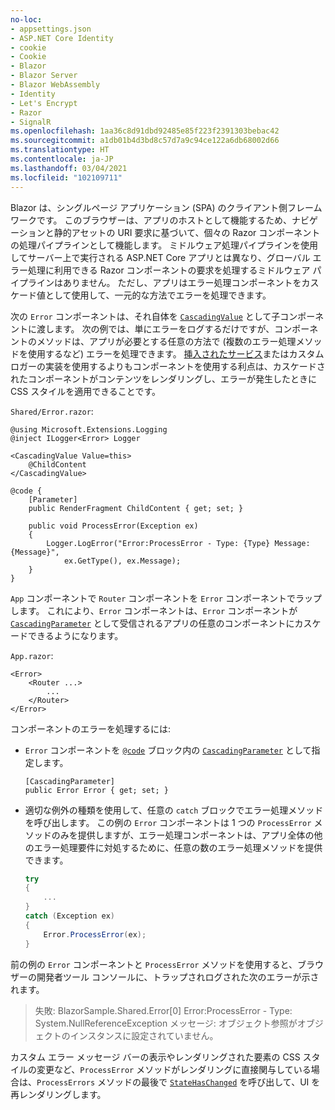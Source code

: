 ```yaml
---
no-loc:
- appsettings.json
- ASP.NET Core Identity
- cookie
- Cookie
- Blazor
- Blazor Server
- Blazor WebAssembly
- Identity
- Let's Encrypt
- Razor
- SignalR
ms.openlocfilehash: 1aa36c8d91dbd92485e85f223f2391303bebac42
ms.sourcegitcommit: a1db01b4d3bd8c57d7a9c94ce122a6db68002d66
ms.translationtype: HT
ms.contentlocale: ja-JP
ms.lasthandoff: 03/04/2021
ms.locfileid: "102109711"
---
```

Blazor は、シングルページ アプリケーション (SPA) のクライアント側フレームワークです。 このブラウザーは、アプリのホストとして機能するため、ナビゲーションと静的アセットの URI 要求に基づいて、個々の Razor コンポーネントの処理パイプラインとして機能します。 ミドルウェア処理パイプラインを使用してサーバー上で実行される ASP.NET Core アプリとは異なり、グローバル エラー処理に利用できる Razor コンポーネントの要求を処理するミドルウェア パイプラインはありません。 ただし、アプリはエラー処理コンポーネントをカスケード値として使用して、一元的な方法でエラーを処理できます。

次の `Error` コンポーネントは、それ自体を [`CascadingValue`](xref:blazor/components/cascading-values-and-parameters#cascadingvalue-component) として子コンポーネントに渡します。 次の例では、単にエラーをログするだけですが、コンポーネントのメソッドは、アプリが必要とする任意の方法で (複数のエラー処理メソッドを使用するなど) エラーを処理できます。 [挿入されたサービス](xref:blazor/fundamentals/dependency-injection)またはカスタム ロガーの実装を使用するよりもコンポーネントを使用する利点は、カスケードされたコンポーネントがコンテンツをレンダリングし、エラーが発生したときに CSS スタイルを適用できることです。

`Shared/Error.razor`:

```razor
@using Microsoft.Extensions.Logging
@inject ILogger<Error> Logger

<CascadingValue Value=this>
    @ChildContent
</CascadingValue>

@code {
    [Parameter]
    public RenderFragment ChildContent { get; set; }

    public void ProcessError(Exception ex)
    {
        Logger.LogError("Error:ProcessError - Type: {Type} Message: {Message}", 
            ex.GetType(), ex.Message);
    }
}
```

`App` コンポーネントで `Router` コンポーネントを `Error` コンポーネントでラップします。 これにより、`Error` コンポーネントは、`Error` コンポーネントが [`CascadingParameter`](xref:blazor/components/cascading-values-and-parameters#cascadingparameter-attribute) として受信されるアプリの任意のコンポーネントにカスケードできるようになります。

`App.razor`:

```razor
<Error>
    <Router ...>
        ...
    </Router>
</Error>
```

コンポーネントのエラーを処理するには:

* `Error` コンポーネントを [`@code`](xref:mvc/views/razor#code) ブロック内の [`CascadingParameter`](xref:blazor/components/cascading-values-and-parameters#cascadingparameter-attribute) として指定します。

  ```razor
  [CascadingParameter]
  public Error Error { get; set; }
  ```

* 適切な例外の種類を使用して、任意の `catch` ブロックでエラー処理メソッドを呼び出します。 この例の `Error` コンポーネントは 1 つの `ProcessError` メソッドのみを提供しますが、エラー処理コンポーネントは、アプリ全体の他のエラー処理要件に対処するために、任意の数のエラー処理メソッドを提供できます。

  ```csharp
  try
  {
      ...
  }
  catch (Exception ex)
  {
      Error.ProcessError(ex);
  }
  ```

前の例の `Error` コンポーネントと `ProcessError` メソッドを使用すると、ブラウザーの開発者ツール コンソールに、トラップされログされた次のエラーが示されます。

> 失敗: BlazorSample.Shared.Error[0] Error:ProcessError - Type: System.NullReferenceException メッセージ: オブジェクト参照がオブジェクトのインスタンスに設定されていません。

カスタム エラー メッセージ バーの表示やレンダリングされた要素の CSS スタイルの変更など、`ProcessError` メソッドがレンダリングに直接関与している場合は、`ProcessErrors` メソッドの最後で [`StateHasChanged`](xref:blazor/components/lifecycle#state-changes) を呼び出して、UI を再レンダリングします。
